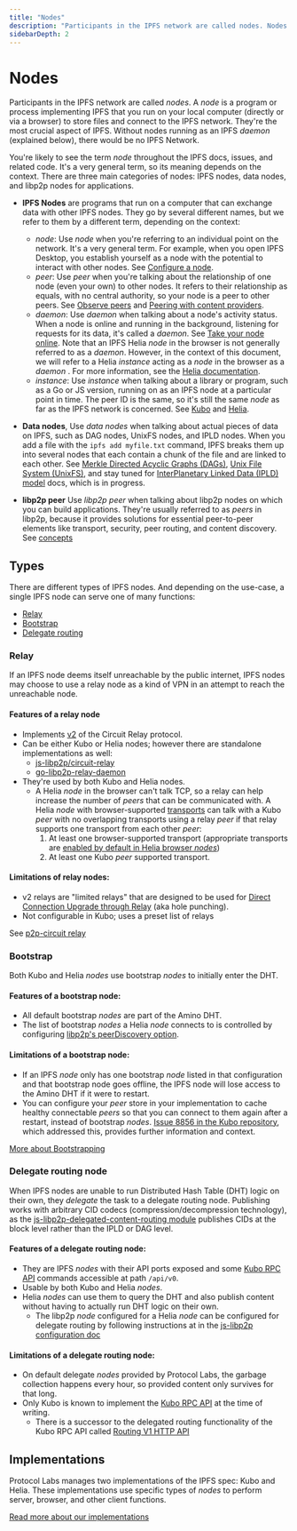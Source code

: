 ```yaml
---
title: "Nodes"
description: "Participants in the IPFS network are called nodes. Nodes are the most important aspect of IPFS - without nodes running the IPFS daemon, there would be no IPFS network. This page discusses what nodes are, current IPFS implementations, and the types of services different nodes can offer."
sidebarDepth: 2
---
```


# Nodes

Participants in the IPFS network are called _nodes_. A _node_ is a program or process implementing IPFS that you run on your local computer (directly or via a browser) to store files and connect to the IPFS network. They're the most crucial aspect of IPFS. Without nodes running as an IPFS _daemon_ (explained below), there would be no IPFS Network.

You're likely to see the term _node_ throughout the IPFS docs, issues, and related code. It's a very general term, so its meaning depends on the context. There are three main categories of nodes: IPFS nodes, data nodes, and libp2p nodes for applications.

* __IPFS Nodes__ are programs that run on a computer that can exchange data with other IPFS nodes. They go by several different names, but we refer to them by a different term, depending on the context:

  * _node_: Use _node_ when you're referring to an individual point on the network. It's a very general term. For example, when you open IPFS Desktop, you establish yourself as a node with the potential to interact with other nodes. See [Configure a node](../how-to/configure-node.md).
  * _peer_: Use _peer_ when you're talking about the relationship of one node (even your own) to other nodes. It refers to their relationship as equals, with no central authority, so your node is a peer to other peers. See [Observe peers](../how-to/observe-peers.md) and [Peering with content providers](../how-to/peering-with-content-providers.md).
  * _daemon_: Use _daemon_ when talking about a node's activity status. When a node is online and running in the background, listening for requests for its data, it's called a _daemon_. See [Take your node online](../how-to/command-line-quick-start.md#take-your-node-online). Note that an IPFS Helia _node_ in the browser is not generally referred to as a _daemon_. However, in the context of this document, we will refer to a Helia _instance_ acting as a _node_ in the browser as a _daemon_ . For more information, see the [Helia documentation](https://github.com/ipfs/helia/wiki).
  * _instance_: Use _instance_ when talking about a library or program, such as a Go or JS version, running on as an IPFS node at a particular point in time. The peer ID is the same, so it's still the same _node_ as far as the IPFS network is concerned. See [Kubo](../reference/go/api.md) and [Helia](../reference/js/api.md#TODO_JS_IPFS_DEPRECATION).

* __Data nodes__, Use _data nodes_ when talking about actual pieces of data on IPFS, such as DAG nodes, UnixFS nodes, and IPLD nodes. When you add a file with the `ipfs add myfile.txt` command, IPFS breaks them up into several nodes that each contain a chunk of the file and are linked to each other. See [Merkle Directed Acyclic Graphs (DAGs)](../concepts/merkle-dag.md), [Unix File System (UnixFS)](../concepts/file-systems.md#unix-file-system-unixfs), and stay tuned for [InterPlanetary Linked Data (IPLD) model](../concepts/ipld.md) docs, which is in progress.

* __libp2p peer__ Use _libp2p peer_ when talking about libp2p nodes on which you can build applications. They're usually referred to as _peers_ in libp2p, because it provides solutions for essential peer-to-peer elements like transport, security, peer routing, and content discovery. See [concepts](../concepts/libp2p.md)


## Types

There are different types of IPFS nodes. And depending on the use-case, a single IPFS node can serve one of many functions:

- [Relay](#relay)
- [Bootstrap](#bootstrap)
- [Delegate routing](#delegate-routing-node)

### Relay

If an IPFS node deems itself unreachable by the public internet, IPFS nodes may choose to use a relay node as a kind of VPN in an attempt to reach the unreachable node.

#### Features of a relay node

- Implements [v2](https://github.com/libp2p/specs/blob/master/relay/circuit-v2.md) of the Circuit Relay protocol.
- Can be either Kubo or Helia nodes; however there are standalone implementations as well:
  - [js-libp2p/circuit-relay](https://github.com/libp2p/js-libp2p/blob/master/doc/CONFIGURATION.md#setup-with-relay)
  - [go-libp2p-relay-daemon](https://github.com/libp2p/go-libp2p-relay-daemon)
- They're used by both Kubo and Helia nodes.
    - A Helia _node_ in the browser can't talk TCP, so a relay can help increase the number of _peers_ that can be communicated with. A Helia _node_ with browser-supported [transports](https://github.com/libp2p/js-libp2p/blob/master/doc/CONFIGURATION.md#transport) can talk with a Kubo _peer_ with no overlapping transports using a relay _peer_ if that relay supports one transport from each other _peer_:
      1. At least one browser-supported transport (appropriate transports are [enabled by default in Helia browser _nodes_](https://github.com/ipfs/helia/blob/d2a928aa1590d5aa642c4c6747d5282f665af43f/packages/helia/src/utils/libp2p-defaults.browser.ts))
      2. At least one Kubo _peer_ supported transport.

#### Limitations of relay nodes:
- v2 relays are "limited relays" that are designed to be used for [Direct Connection Upgrade through Relay](https://github.com/libp2p/specs/blob/master/relay/DCUtR.md) (aka hole punching).
- Not configurable in Kubo; uses a preset list of relays

See [p2p-circuit relay](https://github.com/libp2p/specs/tree/master/relay)

### Bootstrap

Both Kubo and Helia _nodes_ use bootstrap _nodes_ to initially enter the DHT.

#### Features of a bootstrap node:

- All default bootstrap _nodes_ are part of the Amino DHT.
- The list of bootstrap _nodes_ a Helia _node_ connects to is controlled by configuring [libp2p's peerDiscovery option](https://github.com/libp2p/js-libp2p/blob/master/doc/CONFIGURATION.md#peer-discovery).

#### Limitations of a bootstrap node:

- If an IPFS _node_ only has one bootstrap _node_ listed in that configuration and that bootstrap node goes offline, the IPFS node will lose access to the Amino DHT if it were to restart.
- You can configure your _peer_ store in your implementation to cache healthy connectable _peers_ so that you can connect to them again after a restart, instead of bootstrap _nodes_. [Issue 8856 in the Kubo repository](https://github.com/ipfs/kubo/pull/8856), which addressed this, provides further information and context.

[More about Bootstrapping](../how-to/modify-bootstrap-list.md)

### Delegate routing node

When IPFS nodes are unable to run Distributed Hash Table (DHT) logic on their own, they _delegate_ the task to a delegate routing node. Publishing works with arbitrary CID codecs (compression/decompression technology), as the [js-libp2p-delegated-content-routing module](https://github.com/libp2p/js-libp2p-delegated-content-routing/blob/master/src/index.ts) publishes CIDs at the block level rather than the IPLD or DAG level.

#### Features of a delegate routing node:

- They are IPFS _nodes_ with their API ports exposed and some [Kubo RPC API](../reference/kubo/rpc.md) commands accessible at path `/api/v0`.
- Usable by both Kubo and Helia _nodes_.
- Helia _nodes_ can use them to query the DHT and also publish content without having to actually run DHT logic on their own.
  - The libp2p _node_ configured for a Helia _node_ can be configured for delegate routing by following instructions at in the [js-libp2p configuration doc](https://github.com/libp2p/js-libp2p/blob/master/doc/CONFIGURATION.md#setup-with-content-and-peer-routing)

#### Limitations of a delegate routing node:

- On default delegate _nodes_ provided by Protocol Labs, the garbage collection happens every hour, so provided content only survives for that long.
- Only Kubo is known to implement the [Kubo RPC API](../reference/kubo/rpc.md) at the time of writing.
  - There is a successor to the delegated routing functionality of the Kubo RPC API called [Routing V1 HTTP API](https://specs.ipfs.tech/routing/http-routing-v1/)

## Implementations

Protocol Labs manages two implementations of the IPFS spec: Kubo and Helia. These implementations use specific types of _nodes_ to perform server, browser, and other client functions.

[Read more about our implementations](./ipfs-implementations.md)
